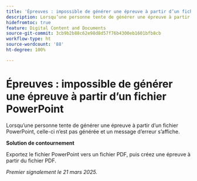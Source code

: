 ```yaml
---
title: 'Épreuves : impossible de générer une épreuve à partir d’un fichier PowerPoint'
description: Lorsqu’une personne tente de générer une épreuve à partir d’un fichier PowerPoint, celle-ci n’est pas générée et un message d’erreur s’affiche. Une solution de contournement est disponible.
hidefromtoc: true
feature: Digital Content and Documents
source-git-commit: 3cb9b2b88c62e98d8d57f76b4300eb1601bfb8cb
workflow-type: ht
source-wordcount: '88'
ht-degree: 100%

---
```



# Épreuves : impossible de générer une épreuve à partir d’un fichier PowerPoint

Lorsqu’une personne tente de générer une épreuve à partir d’un fichier PowerPoint, celle-ci n’est pas générée et un message d’erreur s’affiche.

**Solution de contournement**

Exportez le fichier PowerPoint vers un fichier PDF, puis créez une épreuve à partir du fichier PDF.

_Premier signalement le 21 mars 2025._
